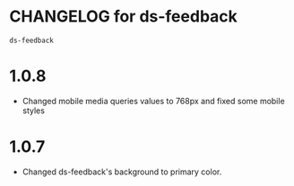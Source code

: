 # CHANGELOG for ds-feedback
`ds-feedback`

# 1.0.8
* Changed mobile media queries values to 768px and fixed some mobile styles
# 1.0.7
* Changed ds-feedback's background to primary color.
